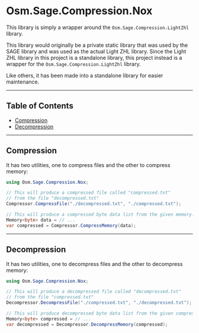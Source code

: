 # Osm.Sage.Compression.Nox

This library is simply a wrapper around the `Osm.Sage.Compression.LightZhl` library.

This library would originally be a private static library that was used by the SAGE library and was used as the actual
Light ZHL library. Since the Light ZHL library in this project is a standalone library, this project instead is a
wrapper for the `Osm.Sage.Compression.LightZhl` library.

Like others, it has been made into a standalone library for easier maintenance.

---

## Table of Contents

- [Compression](#compression)
- [Decompression](#decompression)

---

## Compression

It has two utilities, one to compress files and the other to compress memory:

```csharp
using Osm.Sage.Compression.Nox;

// This will produce a compressed file called "compressed.txt"
// from the file "decompressed.txt"
Compressor.CompressFile("./decompressed.txt", "./compressed.txt");

// This will produce a compressed byte data list from the given memory.
Memory<byte> data = // ...
var compressed = Compressor.CompressMemory(data);
```

---

## Decompression

It has two utilities, one to decompress files and the other to decompress memory:

```csharp
using Osm.Sage.Compression.Nox;

// This will produce a decompressed file called "decompressed.txt"
// from the file "compressed.txt"
Decompressor.DecompressFile("./compressed.txt", "./decompressed.txt");

// This will produce decompressed byte data list from the given compressed data.
Memory<byte> compressed = // ...
var decompressed = Decompressor.DecompressMemory(compressed);
```
